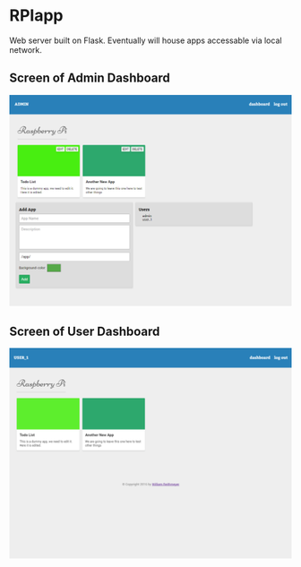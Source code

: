 # RPIapp

Web server built on Flask.
Eventually will house apps accessable via local network.

## Screen of Admin Dashboard
!["Admin Dashboard"](/e0odRdC.png)

## Screen of User Dashboard
!["User Dashboard"](/QtpI1Fp.png)
